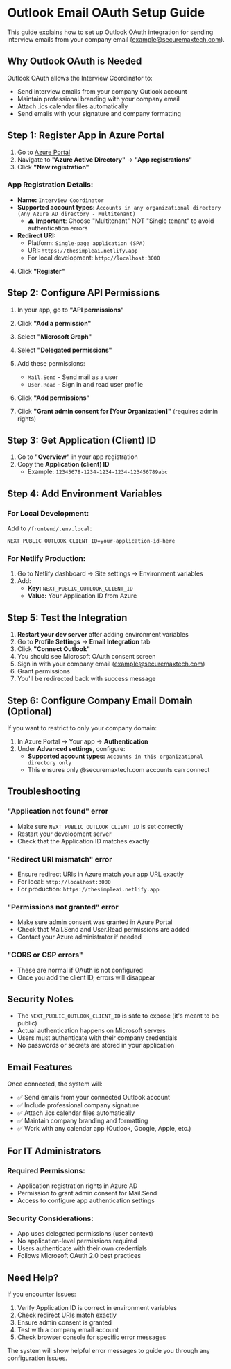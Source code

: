 # Outlook Email OAuth Setup Guide

This guide explains how to set up Outlook OAuth integration for sending interview emails from your company email (example@securemaxtech.com).

## Why Outlook OAuth is Needed

Outlook OAuth allows the Interview Coordinator to:
- Send interview emails from your company Outlook account
- Maintain professional branding with your company email
- Attach .ics calendar files automatically
- Send emails with your signature and company formatting

## Step 1: Register App in Azure Portal

1. Go to [Azure Portal](https://portal.azure.com/)
2. Navigate to **"Azure Active Directory"** → **"App registrations"**
3. Click **"New registration"**

### App Registration Details:
- **Name:** `Interview Coordinator`
- **Supported account types:** `Accounts in any organizational directory (Any Azure AD directory - Multitenant)`
  - ⚠️ **Important**: Choose "Multitenant" NOT "Single tenant" to avoid authentication errors
- **Redirect URI:** 
  - Platform: `Single-page application (SPA)`
  - URI: `https://thesimpleai.netlify.app`
  - For local development: `http://localhost:3000`

4. Click **"Register"**

## Step 2: Configure API Permissions

1. In your app, go to **"API permissions"**
2. Click **"Add a permission"**
3. Select **"Microsoft Graph"**
4. Select **"Delegated permissions"**
5. Add these permissions:
   - `Mail.Send` - Send mail as a user
   - `User.Read` - Sign in and read user profile

6. Click **"Add permissions"**
7. Click **"Grant admin consent for [Your Organization]"** (requires admin rights)

## Step 3: Get Application (Client) ID

1. Go to **"Overview"** in your app registration
2. Copy the **Application (client) ID** 
   - Example: `12345678-1234-1234-1234-123456789abc`

## Step 4: Add Environment Variables

### For Local Development:
Add to `/frontend/.env.local`:
```env
NEXT_PUBLIC_OUTLOOK_CLIENT_ID=your-application-id-here
```

### For Netlify Production:
1. Go to Netlify dashboard → Site settings → Environment variables
2. Add:
   - **Key:** `NEXT_PUBLIC_OUTLOOK_CLIENT_ID`
   - **Value:** Your Application ID from Azure

## Step 5: Test the Integration

1. **Restart your dev server** after adding environment variables
2. Go to **Profile Settings** → **Email Integration** tab
3. Click **"Connect Outlook"**
4. You should see Microsoft OAuth consent screen
5. Sign in with your company email (example@securemaxtech.com)
6. Grant permissions
7. You'll be redirected back with success message

## Step 6: Configure Company Email Domain (Optional)

If you want to restrict to only your company domain:

1. In Azure Portal → Your app → **Authentication**
2. Under **Advanced settings**, configure:
   - **Supported account types:** `Accounts in this organizational directory only`
   - This ensures only @securemaxtech.com accounts can connect

## Troubleshooting

### "Application not found" error
- Make sure `NEXT_PUBLIC_OUTLOOK_CLIENT_ID` is set correctly
- Restart your development server
- Check that the Application ID matches exactly

### "Redirect URI mismatch" error
- Ensure redirect URIs in Azure match your app URL exactly
- For local: `http://localhost:3000`
- For production: `https://thesimpleai.netlify.app`

### "Permissions not granted" error
- Make sure admin consent was granted in Azure Portal
- Check that Mail.Send and User.Read permissions are added
- Contact your Azure administrator if needed

### "CORS or CSP errors"
- These are normal if OAuth is not configured
- Once you add the client ID, errors will disappear

## Security Notes

- The `NEXT_PUBLIC_OUTLOOK_CLIENT_ID` is safe to expose (it's meant to be public)
- Actual authentication happens on Microsoft servers
- Users must authenticate with their company credentials
- No passwords or secrets are stored in your application

## Email Features

Once connected, the system will:
- ✅ Send emails from your connected Outlook account
- ✅ Include professional company signature
- ✅ Attach .ics calendar files automatically
- ✅ Maintain company branding and formatting
- ✅ Work with any calendar app (Outlook, Google, Apple, etc.)

## For IT Administrators

### Required Permissions:
- Application registration rights in Azure AD
- Permission to grant admin consent for Mail.Send
- Access to configure app authentication settings

### Security Considerations:
- App uses delegated permissions (user context)
- No application-level permissions required
- Users authenticate with their own credentials
- Follows Microsoft OAuth 2.0 best practices

## Need Help?

If you encounter issues:
1. Verify Application ID is correct in environment variables
2. Check redirect URIs match exactly
3. Ensure admin consent is granted
4. Test with a company email account
5. Check browser console for specific error messages

The system will show helpful error messages to guide you through any configuration issues.
